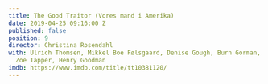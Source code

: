 ```yaml
---
title: The Good Traitor (Vores mand i Amerika)
date: 2019-04-25 09:16:00 Z
published: false
position: 9
director: Christina Rosendahl
with: Ulrich Thomsen, Mikkel Boe Følsgaard, Denise Gough, Burn Gorman, Ross McCall,
  Zoe Tapper, Henry Goodman
imdb: https://www.imdb.com/title/tt10381120/
---
```


